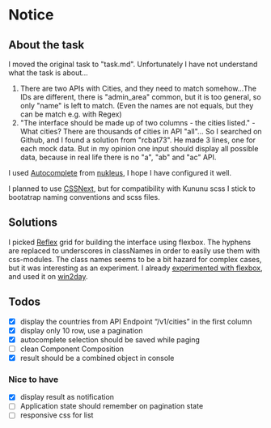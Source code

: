 # Notice

## About the task

I moved the original task to "task.md". Unfortunately I have not understand what the task is about...

1. There are two APIs with Cities, and they need to match somehow...The IDs are different, there is "admin_area" common, but it is too general, so only "name" is left to match. (Even the names are not equals, but they can be match e.g. with Regex)
1. "The interface should be made up of two columns - the cities listed." - What cities? There are thousands of cities in API "all"... So I searched on Github, and I found a solution from "rcbat73". He made 3 lines, one for each mock data. But in my opinion one input should display all possible data, because in real life there is no "a", "ab" and "ac" API.

I used [Autocomplete](https://kununu.github.io/nukleus/#/autocomplete) from [nukleus](https://kununu.github.io/nukleus), I hope I have configured it well.

I planned to use [CSSNext](http://cssnext.io/), but for compatibility with Kununu scss I stick to bootatrap naming conventions and scss files.

## Solutions

I picked [Reflex](http://leejordan.github.io/reflex/docs/) grid for building the interface using flexbox. The hyphens are replaced to underscores in classNames in order to easily use them with css-modules. The class names seems to be a bit hazard for complex cases, but it was interesting as an experiment. I already [experimented with flexbox](https://zyxneo.github.io/flexbox/try-flexbox), and used it on [win2day](https://www.win2day.at/).

## Todos

* [x] display the countries from API Endpoint “/v1/cities” in the first column
* [x] display only 10 row, use a pagination
* [x] autocomplete selection should be saved while paging
* [ ] clean Component Composition
* [x] result should be a combined object in console

### Nice to have

* [x] display result as notification
* [ ] Application state should remember on pagination state
* [ ] responsive css for list

